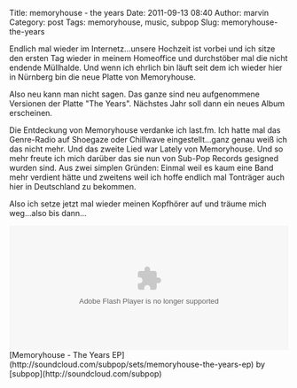 Title: memoryhouse - the years
Date: 2011-09-13 08:40
Author: marvin
Category: post
Tags: memoryhouse, music, subpop
Slug: memoryhouse-the-years

Endlich mal wieder im Internetz...unsere Hochzeit ist vorbei und ich
sitze den ersten Tag wieder in meinem Homeoffice und durchstöber mal die
nicht endende Müllhalde. Und wenn ich ehrlich bin läuft seit dem ich
wieder hier in Nürnberg bin die neue Platte von Memoryhouse.

Also neu kann man nicht sagen. Das ganze sind neu aufgenommene Versionen
der Platte "The Years". Nächstes Jahr soll dann ein neues Album
erscheinen.

Die Entdeckung von Memoryhouse verdanke ich last.fm. Ich hatte mal das
Genre-Radio auf Shoegaze oder Chillwave eingestellt...ganz genau weiß
ich das nicht mehr. Und das zweite Lied war Lately von Memoryhouse. Und
so mehr freute ich mich darüber das sie nun von Sub-Pop Records gesigned
wurden sind. Aus zwei simplen Gründen: Einmal weil es kaum eine Band
mehr verdient hätte und zweitens weil ich hoffe endlich mal Tonträger
auch hier in Deutschland zu bekommen.

Also ich setze jetzt mal wieder meinen Kopfhörer auf und träume mich
weg...also bis dann...

<p>
<object width="100%" height="225" classid="clsid:d27cdb6e-ae6d-11cf-96b8-444553540000" codebase="http://download.macromedia.com/pub/shockwave/cabs/flash/swflash.cab#version=6,0,40,0">
<param name="allowscriptaccess" value="always"></param><param name="src" value="http://player.soundcloud.com/player.swf?url=http%3A%2F%2Fapi.soundcloud.com%2Fplaylists%2F1070300"></param>

<embed width="100%" height="225" type="application/x-shockwave-flash" src="http://player.soundcloud.com/player.swf?url=http%3A%2F%2Fapi.soundcloud.com%2Fplaylists%2F1070300" allowscriptaccess="always">
</embed>
</object>
[Memoryhouse - The Years EP](http://soundcloud.com/subpop/sets/memoryhouse-the-years-ep) by [subpop](http://soundcloud.com/subpop)

</p>

